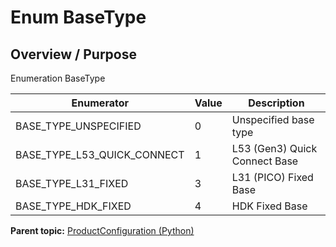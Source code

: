 # Enum BaseType

## Overview / Purpose

Enumeration BaseType

|Enumerator|Value|Description|
|----------|-----|-----------|
|BASE\_TYPE\_UNSPECIFIED|0|Unspecified base type|
|BASE\_TYPE\_L53\_QUICK\_CONNECT|1|L53 \(Gen3\) Quick Connect Base|
|BASE\_TYPE\_L31\_FIXED|3|L31 \(PICO\) Fixed Base|
|BASE\_TYPE\_HDK\_FIXED|4|HDK Fixed Base|

**Parent topic:** [ProductConfiguration \(Python\)](../../summary_pages/ProductConfiguration.md)

